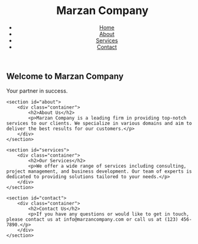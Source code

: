 <!DOCTYPE html>
<html lang="en">
<head>
    <meta charset="UTF-8">
    <meta name="viewport" content="width=device-width, initial-scale=1.0">
    <title>Marzan Company</title>
    <link rel="stylesheet" href="styles.css">
</head>
<body>
    <header>
        <div class="container">
            <h1>Marzan Company</h1>
            <nav>
                <ul>
                    <li><a href="#home">Home</a></li>
                    <li><a href="#about">About</a></li>
                    <li><a href="#services">Services</a></li>
                    <li><a href="#contact">Contact</a></li>
                </ul>
            </nav>
        </div>
    </header>
    <section id="home">
        <div class="container">
            <h2>Welcome to Marzan Company</h2>
            <p>Your partner in success.</p>
        </div>
    </section>

    <section id="about">
        <div class="container">
            <h2>About Us</h2>
            <p>Marzan Company is a leading firm in providing top-notch services to our clients. We specialize in various domains and aim to deliver the best results for our customers.</p>
        </div>
    </section>

    <section id="services">
        <div class="container">
            <h2>Our Services</h2>
            <p>We offer a wide range of services including consulting, project management, and business development. Our team of experts is dedicated to providing solutions tailored to your needs.</p>
        </div>
    </section>

    <section id="contact">
        <div class="container">
            <h2>Contact Us</h2>
            <p>If you have any questions or would like to get in touch, please contact us at info@marzancompany.com or call us at (123) 456-7890.</p>
        </div>
    </section>
</body>
</html>
